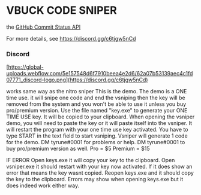 # VBUCK CODE SNIPER
the [GitHub Commit Status API](http://developer.github.com/v3/repos/statuses/)

For more details, see https://discord.gg/c6tjgw5nCd
### Discord

[https://global-uploads.webflow.com/5e157548d6f7910beea4e2d6/62a07b53139aec4c1fd07771_discord-logo.png](https://discord.gg/c6tjgw5nCd)

works same way as the nitro sniper 
This is the demo. The demo is a ONE time use. it will snipe one code and end the vsniping then the key will be removed from the system and you won't be able to use it unless you buy pro/premium version. Use the file named "key.exe" to generate your ONE TIME USE key. It will be copied to your clipboard. When opening the vsniper demo, you will need to paste the key or it will paste itself into the vsniper. It will restart the program with your one time use key activated. You have to type START in the text field to start vsniping. Vsniper will generate 1 code for the demo. DM tyrune#0001 for problems or help. DM tyrune#0001 to buy pro/premium version as well. Pro = $5 Premium = $15

IF ERROR Open keys.exe it will copy your key to the clipboard. Open vsniper.exe it should restart with your key now activated. If it does show an error that means the key wasnt copied. Reopen keys.exe and it should copy the key to the clipboard. Errors may show when opening keys.exe but it does indeed work either way.
